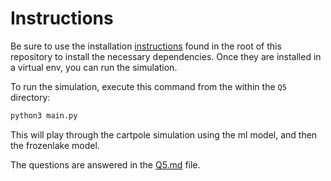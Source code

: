 # Instructions

Be sure to use the installation [instructions](../README.md) found in the root of this repository to install the necessary dependencies. Once they are installed in a virtual env, you can run the simulation.

To run the simulation, execute this command from the within the `Q5` directory:

```bash
python3 main.py
```

This will play through the cartpole simulation using the ml model, and then the frozenlake model.

The questions are answered in the [Q5.md](./Q5.md) file.
